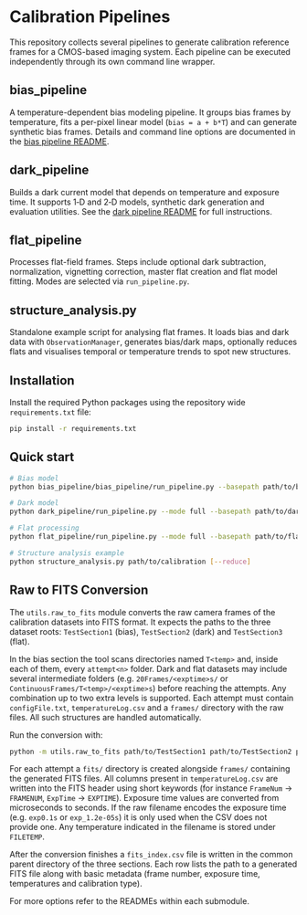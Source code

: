 # Calibration Pipelines

This repository collects several pipelines to generate calibration reference frames for a CMOS-based imaging system. Each pipeline can be executed independently through its own command line wrapper.

## bias_pipeline
A temperature-dependent bias modeling pipeline. It groups bias frames by temperature, fits a per-pixel linear model (`bias = a + b*T`) and can generate synthetic bias frames. Details and command line options are documented in the [bias pipeline README](bias_pipeline/bias_pipeline/README.md).

## dark_pipeline
Builds a dark current model that depends on temperature and exposure time. It supports 1‑D and 2‑D models, synthetic dark generation and evaluation utilities. See the [dark pipeline README](dark_pipeline/README.md) for full instructions.

## flat_pipeline
Processes flat-field frames. Steps include optional dark subtraction, normalization, vignetting correction, master flat creation and flat model fitting. Modes are selected via `run_pipeline.py`.

## structure_analysis.py
Standalone example script for analysing flat frames. It loads bias and dark data with `ObservationManager`, generates bias/dark maps, optionally reduces flats and visualises temporal or temperature trends to spot new structures.

## Installation

Install the required Python packages using the repository wide `requirements.txt` file:

```bash
pip install -r requirements.txt
```

## Quick start
```bash
# Bias model
python bias_pipeline/bias_pipeline/run_pipeline.py --basepath path/to/bias --output-dir bias_results

# Dark model
python dark_pipeline/run_pipeline.py --mode full --basepath path/to/darks --output_dir dark_results

# Flat processing
python flat_pipeline/run_pipeline.py --mode full --basepath path/to/flats --output-dir flat_results

# Structure analysis example
python structure_analysis.py path/to/calibration [--reduce]
```

## Raw to FITS Conversion

The `utils.raw_to_fits` module converts the raw camera frames of the calibration
datasets into FITS format. It expects the paths to the three dataset roots:
`TestSection1` (bias), `TestSection2` (dark) and `TestSection3` (flat).

In the bias section the tool scans directories named `T<temp>` and, inside each
of them, every `attempt<n>` folder.  Dark and flat datasets may include several
intermediate folders (e.g. `20Frames/<exptime>s/` or
`ContinuousFrames/T<temp>/<exptime>s`) before reaching the attempts.  Any
combination up to two extra levels is supported.  Each attempt must contain
`configFile.txt`, `temperatureLog.csv` and a `frames/` directory with the raw
files.  All such structures are handled automatically.


Run the conversion with:

```bash
python -m utils.raw_to_fits path/to/TestSection1 path/to/TestSection2 path/to/TestSection3
```

For each attempt a `fits/` directory is created alongside `frames/` containing
the generated FITS files. All columns present in `temperatureLog.csv` are
written into the FITS header using short keywords (for instance
`FrameNum` → `FRAMENUM`, `ExpTime` → `EXPTIME`).  Exposure time values are
converted from microseconds to seconds.  If the raw filename encodes the
exposure time (e.g. `exp0.1s` or `exp_1.2e-05s`) it is only used when the CSV
does not provide one. Any temperature indicated in the filename is stored under
`FILETEMP`.

After the conversion finishes a `fits_index.csv` file is written in the common
parent directory of the three sections. Each row lists the path to a generated
FITS file along with basic metadata (frame number, exposure time, temperatures
and calibration type).



For more options refer to the READMEs within each submodule.


